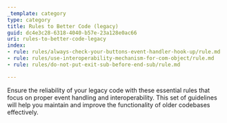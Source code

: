 ```yaml
---
_template: category
type: category
title: Rules to Better Code (legacy)
guid: dc4e3c28-6318-4040-b57e-23a128e0ac66
uri: rules-to-better-code-legacy
index:
- rule: rules/always-check-your-buttons-event-handler-hook-up/rule.md
- rule: rules/use-interoperability-mechanism-for-com-object/rule.md
- rule: rules/do-not-put-exit-sub-before-end-sub/rule.md

---
```


Ensure the reliability of your legacy code with these essential rules that focus on proper event handling and interoperability. This set of guidelines will help you maintain and improve the functionality of older codebases effectively.

